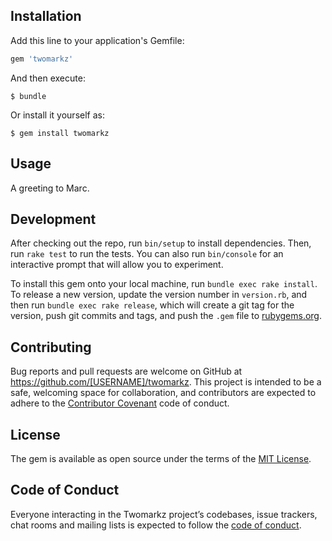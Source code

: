## Installation

Add this line to your application's Gemfile:

```ruby
gem 'twomarkz'
```

And then execute:

    $ bundle

Or install it yourself as:

    $ gem install twomarkz

## Usage

A greeting to Marc.

## Development

After checking out the repo, run `bin/setup` to install dependencies. Then, run `rake test` to run the tests. You can also run `bin/console` for an interactive prompt that will allow you to experiment.

To install this gem onto your local machine, run `bundle exec rake install`. To release a new version, update the version number in `version.rb`, and then run `bundle exec rake release`, which will create a git tag for the version, push git commits and tags, and push the `.gem` file to [rubygems.org](https://rubygems.org).

## Contributing

Bug reports and pull requests are welcome on GitHub at https://github.com/[USERNAME]/twomarkz. This project is intended to be a safe, welcoming space for collaboration, and contributors are expected to adhere to the [Contributor Covenant](http://contributor-covenant.org) code of conduct.

## License

The gem is available as open source under the terms of the [MIT License](https://opensource.org/licenses/MIT).

## Code of Conduct

Everyone interacting in the Twomarkz project’s codebases, issue trackers, chat rooms and mailing lists is expected to follow the [code of conduct](https://github.com/[USERNAME]/twomarkz/blob/master/CODE_OF_CONDUCT.md).
